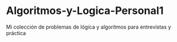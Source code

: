 # Algoritmos-y-Logica-Personal1
Mi colección de problemas de lógica y algoritmos para entrevistas y práctica

